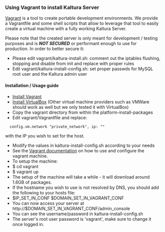 ### Using Vagrant to install Kaltura Server

[Vagrant](https://www.vagrantup.com/) is a tool to create portable development environments. We provide a Vagrantfile and some shell scripts that allow to leverage that tool to easily create a virtual machine with a fully working Kaltura Server.

Please note that the created server is only meant for development / testing purposes and is **_NOT SECURED_** or performant enough to use for production.
In order to better secure it: 
* Please edit vagrant/kaltura-install.sh: comment out the iptables flushing, stopping and disable from init and replace with proper rules
* Edit vagrant/kaltura-install-config.sh: set proper passwds for MySQL root user and the Kaltura admin user 

#### Installation / Usage guide

* [Install Vagrant](https://www.vagrantup.com/downloads.html)
* [Install VirtualBox](https://www.virtualbox.org/wiki/Downloads) (Other virtual machine providers such as VMWare should work as well but we only tested it with VirtualBox)
* Copy the vagrant directory from within the platform-install-packages
* Edit vagrant/Vagrantfile and replace:
```
  config.vm.network "private_network", ip: ""
```
with the IP you wish to set for the host.
* Modify the values in kaltura-install-config.sh according to your needs
* See the [Vagrant documentation](https://docs.vagrantup.com/) on how to use and configure the vagrant machine.
* To setup the machine:
* $ cd vagrant
* $ vagrant up
* The setup of the machine will take a while - it will download around 1.6GB of packages.
* If the hostname you wish to use is not resolved by DNS, you should add the following to your hosts file:
* $IP_SET_IN_CONF $DOMAIN_SET_IN_VAGRANT_CONF
* You can now access your server at http://$DOMAIN_SET_IN_VAGRANT_CONF/admin_console
* You can see the username/password in kaltura-install-config.sh
* The server's root user password is 'vagrant', make sure to change it once logged in.

